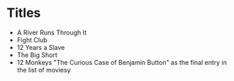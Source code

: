 # Titles

* A River Runs Through It
* Fight Club
* 12 Years a Slave
* The Big Short
* 12 Monkeys
"The Curious Case of Benjamin Button" as the final entry in the list of moviesy
